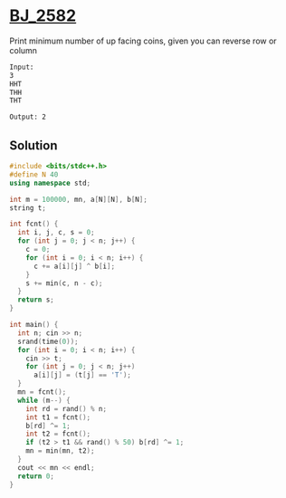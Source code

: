 # [BJ_2582](https://acmicpc.net/problem/2582)

Print minimum number of up facing coins, given you can reverse row or column

```txt
Input:
3
HHT
THH
THT

Output: 2
```

## Solution

```cpp
#include <bits/stdc++.h>
#define N 40
using namespace std;

int m = 100000, mn, a[N][N], b[N];
string t;

int fcnt() {
  int i, j, c, s = 0;
  for (int j = 0; j < n; j++) {
    c = 0;
    for (int i = 0; i < n; i++) {
      c += a[i][j] ^ b[i];
    }
    s += min(c, n - c);
  }
  return s;
}

int main() {
  int n; cin >> n;
  srand(time(0));
  for (int i = 0; i < n; i++) {
    cin >> t;
    for (int j = 0; j < n; j++)
      a[i][j] = (t[j] == 'T');
  }
  mn = fcnt();
  while (m--) {
    int rd = rand() % n;
    int t1 = fcnt();
    b[rd] ^= 1;
    int t2 = fcnt();
    if (t2 > t1 && rand() % 50) b[rd] ^= 1;
    mn = min(mn, t2);
  }
  cout << mn << endl;
  return 0;
}
```

